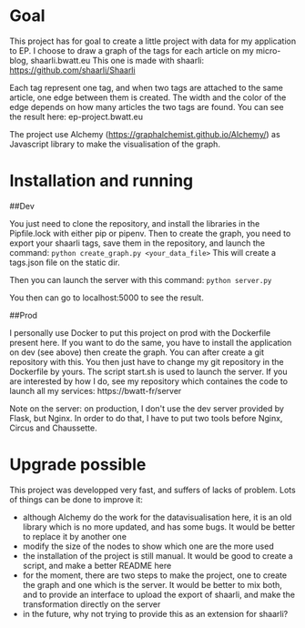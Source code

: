 # Goal

This project has for goal to create a little project with data for my application to EP. I choose to draw a graph of the tags for each article on my micro-blog, shaarli.bwatt.eu This one is made with shaarli: https://github.com/shaarli/Shaarli

Each tag represent one tag, and when two tags are attached to the same article, one edge between them is created. The width and the color of the edge depends on how many articles the two tags are found. You can see the result here: ep-project.bwatt.eu

The project use Alchemy (https://graphalchemist.github.io/Alchemy/) as Javascript library to make the visualisation of the graph.

# Installation and running
##Dev

You just need to clone the repository, and install the libraries in the Pipfile.lock with either pip or pipenv. Then to create the graph, you need to export your shaarli tags, save them in the repository, and launch the command:
`python create_graph.py <your_data_file>`
This will create a tags.json file on the static dir.

Then you can launch the server with this command:
`python server.py`

You then can go to localhost:5000 to see the result.

##Prod

I personally use Docker to put this project on prod with the Dockerfile present here. If you want to do the same, you have to install the application on dev (see above) then create the graph. You can after create a git repository with this. You then just have to change my git repository in the Dockerfile by yours. The script start.sh is used to launch the server. If you are interested by how I do, see my repository which containes the code to launch all my services: https://bwatt-fr/server

Note on the server: on production, I don't use the dev server provided by Flask, but Nginx. In order to do that, I have to put two tools before Nginx, Circus and Chaussette.

# Upgrade possible

This project was developped very fast, and suffers of lacks of problem. Lots of things can be done to improve it:
- although Alchemy do the work for the datavisualisation here, it is an old library which is no more updated, and has some bugs. It would be better to replace it by another one
- modify the size of the nodes to show which one are the more used
- the installation of the project is still manual. It would be good to create a script, and make a better README here
- for the moment, there are two steps to make the project, one to create the graph and one which is the server. It would be better to mix both, and to provide an interface to upload the export of shaarli, and make the transformation directly on the server
- in the future, why not trying to provide this as an extension for shaarli?
